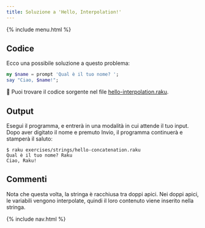 ```yaml
---
title: Soluzione a 'Hello, Interpolation!'
---
```


{% include menu.html %}

## Codice

Ecco una possibile soluzione a questo problema:

```raku
my $name = prompt 'Qual è il tuo nome? ';
say "Ciao, $name!";
```

🦋 Puoi trovare il codice sorgente nel file [hello-interpolation.raku](https://github.com/ash/raku-course/blob/master/exercises/strings/hello-interpolation.raku).

## Output

Esegui il programma, e entrerà in una modalità in cui attende il tuo input. Dopo aver digitato il nome e premuto Invio, il programma continuerà e stamperà il saluto:

```console
$ raku exercises/strings/hello-concatenation.raku
Qual è il tuo nome? Raku
Ciao, Raku!
```

## Commenti

Nota che questa volta, la stringa è racchiusa tra doppi apici. Nei doppi apici, le variabili vengono interpolate, quindi il loro contenuto viene inserito nella stringa.

{% include nav.html %}
